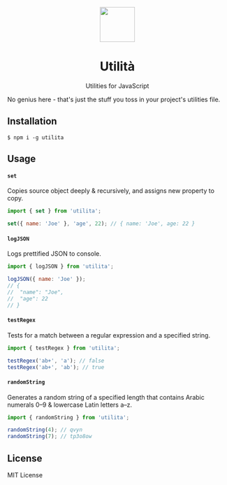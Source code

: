 <p align="center">
  <img src="https://ucasu.com/wp-content/uploads/2016/03/GIFFU-1.gif" width="80"/>
</p>

<h1 align="center">Utilità</h1>

<p align="center">Utilities for JavaScript</p>

No genius here - that's just the stuff you toss in your project's utilities file.

## Installation

```
$ npm i -g utilita
```

## Usage

#### `set`

Copies source object deeply & recursively, and assigns new property to copy.

```javascript
import { set } from 'utilita';

set({ name: 'Joe' }, 'age', 22); // { name: 'Joe', age: 22 }
```

#### `logJSON`

Logs prettified JSON to console.

```javascript
import { logJSON } from 'utilita';

logJSON({ name: 'Joe' });
// {
//  "name": "Joe",
//  "age": 22
// }
```

#### `testRegex`

Tests for a match between a regular expression and a specified string.

```javascript
import { testRegex } from 'utilita';

testRegex('ab+', 'a'); // false
testRegex('ab+', 'ab'); // true
```

#### `randomString`

Generates a random string of a specified length that contains Arabic numerals 0–9 & lowercase Latin letters a–z.

```javascript
import { randomString } from 'utilita';

randomString(4); // qvyn
randomString(7); // tp3o8ow
```

## License

MIT License
